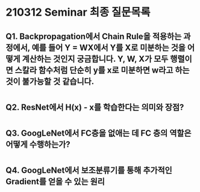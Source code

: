 # 210312 Seminar 최종 질문목록

## Q1. Backpropagation에서 Chain Rule을 적용하는 과정에서, 예를 들어 Y = WX에서 Y를 X로 미분하는 것을 어떻게 계산하는 것인지 궁금합니다. Y, W, X가 모두 행렬이면 스칼라 함수처럼 단순히 y를 x로 미분하면 w라고 하는 것이 불가능할 것 같습니다.

# 

## Q2. ResNet에서 H(x) - x를 학습한다는 의미와 장점?

# 

## Q3. GoogLeNet에서 FC층을 없애는 데 FC 층의 역할은 어떻게 수행하는가?

# 

## Q4. GoogLeNet에서 보조분류기를 통해 추가적인 Gradient를 얻을 수 있는 원리



